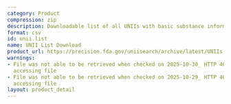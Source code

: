 ```yaml
---
category: Product
compression: zip
description: Downloadable list of all UNIIs with basic substance information
format: csv
id: unii.list
name: UNII List Download
product_url: https://precision.fda.gov/uniisearch/archive/latest/UNIIs.zip
warnings:
- File was not able to be retrieved when checked on 2025-10-30_ HTTP 403 error when
  accessing file
- File was not able to be retrieved when checked on 2025-10-29_ HTTP 403 error when
  accessing file
layout: product_detail
---
```

